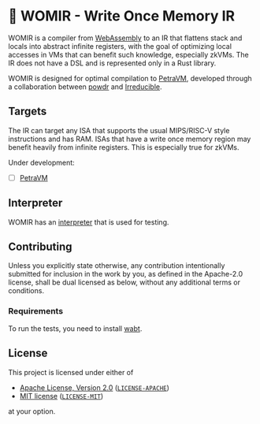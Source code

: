 # 🤮 WOMIR - Write Once Memory IR

WOMIR is a compiler from [WebAssembly](https://webassembly.org/) to an IR that flattens stack and locals into abstract infinite registers, with the goal of optimizing local accesses in VMs that can benefit such knowledge, especially zkVMs. The IR does not have a DSL and is represented only in a Rust library.

WOMIR is designed for optimal compilation to [PetraVM](https://github.com/PetraProver/PetraVM), developed through a collaboration between [powdr](https://www.powdr.org/) and [Irreducible](https://www.irreducible.com/).

## Targets

The IR can target any ISA that supports the usual MIPS/RISC-V style instructions and has RAM. ISAs that have a write once memory region may benefit heavily from infinite registers. This is especially true for zkVMs.

Under development:

- [ ] [PetraVM](https://github.com/PetraProver/PetraVM)

## Interpreter

WOMIR has an [interpreter](https://github.com/powdr-labs/womir/blob/main/src/interpreter.rs) that is used for testing.

## Contributing

Unless you explicitly state otherwise, any contribution intentionally submitted
for inclusion in the work by you, as defined in the Apache-2.0 license, shall be
dual licensed as below, without any additional terms or conditions.

### Requirements

To run the tests, you need to install [wabt](https://github.com/WebAssembly/wabt).

## License

This project is licensed under either of

<!-- markdown-link-check-disable -->
- [Apache License, Version 2.0](https://www.apache.org/licenses/LICENSE-2.0) ([`LICENSE-APACHE`](LICENSE-APACHE))
- [MIT license](https://opensource.org/licenses/MIT) ([`LICENSE-MIT`](LICENSE-MIT))
<!-- markdown-link-check-enable -->

at your option.
